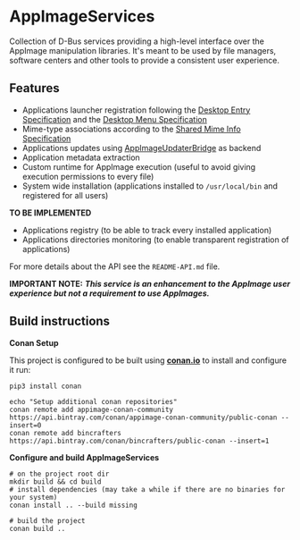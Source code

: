 # AppImageServices

Collection of D-Bus services providing a high-level interface over the AppImage manipulation libraries. 
It's meant to be used by file managers, software centers and other tools to provide a consistent user experience.

## Features
- Applications launcher registration following the
 [Desktop Entry Specification](https://specifications.freedesktop.org/desktop-entry-spec/latest/) 
 and the [Desktop Menu Specification](https://specifications.freedesktop.org/menu-spec/menu-spec-latest.html)
- Mime-type associations according to the [Shared Mime Info Specification](https://www.freedesktop.org/wiki/Specifications/shared-mime-info-spec/) 
- Applications updates using [AppImageUpdaterBridge](https://github.com/antony-jr/AppImageUpdaterBridge) as backend
- Application metadata extraction
- Custom runtime for AppImage execution (useful to avoid giving execution permissions to every file) 
- System wide installation (applications installed to `/usr/local/bin` and registered for all users)

**TO BE IMPLEMENTED**
- Applications registry (to be able to track every installed application)
- Applications directories monitoring (to enable transparent registration of applications)

For more details about the API see the `README-API.md` file.

**IMPORTANT NOTE:** _**This service is an enhancement to the AppImage user experience but not a requirement to use AppImages.**_

## Build instructions

**Conan Setup** 

This project is configured to be built using [**conan.io**](https://conan.io) 
to install and configure it run: 
```bash=
pip3 install conan

echo "Setup additional conan repositories"
conan remote add appimage-conan-community https://api.bintray.com/conan/appimage-conan-community/public-conan --insert=0
conan remote add bincrafters https://api.bintray.com/conan/bincrafters/public-conan --insert=1
```

**Configure and build AppImageServices**
```bash=
# on the project root dir
mkdir build && cd build
# install dependencies (may take a while if there are no binaries for your system)
conan install .. --build missing

# build the project
conan build ..
``` 
